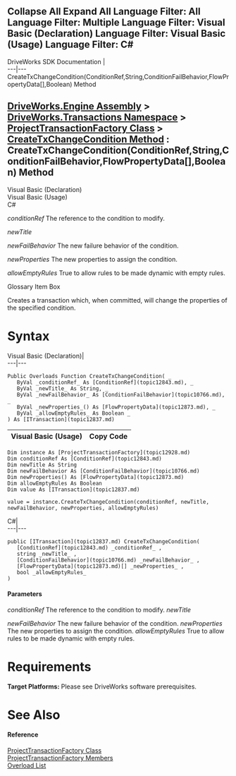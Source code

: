 Collapse All Expand All Language Filter: All  Language Filter: Multiple  Language Filter: Visual Basic (Declaration) Language Filter: Visual Basic (Usage) Language Filter: C#  
---  
DriveWorks SDK Documentation  |   
---|---  
CreateTxChangeCondition(ConditionRef,String,ConditionFailBehavior,FlowPropertyData[],Boolean) Method   
  
[DriveWorks.Engine Assembly](topic2156.md) > [DriveWorks.Transactions Namespace](topic12835.md) > [ProjectTransactionFactory Class](topic12928.md) > [CreateTxChangeCondition Method](topic12952.md) : CreateTxChangeCondition(ConditionRef,String,ConditionFailBehavior,FlowPropertyData[],Boolean) Method  
---  
  
Visual Basic (Declaration)    
Visual Basic (Usage)    
C# 

_conditionRef_
    The reference to the condition to modify.

_newTitle_
    

_newFailBehavior_
    The new failure behavior of the condition.

_newProperties_
    The new properties to assign the condition.

_allowEmptyRules_
    True to allow rules to be made dynamic with empty rules.

Glossary Item Box

Creates a transaction which, when committed, will change the properties of the specified condition. 

# Syntax

Visual Basic (Declaration)|   
---|---  
      
    
    Public Overloads Function CreateTxChangeCondition( _
       ByVal _conditionRef_ As [ConditionRef](topic12843.md), _
       ByVal _newTitle_ As String, _
       ByVal _newFailBehavior_ As [ConditionFailBehavior](topic10766.md), _
       ByVal _newProperties_() As [FlowPropertyData](topic12873.md), _
       ByVal _allowEmptyRules_ As Boolean _
    ) As [ITransaction](topic12837.md)  
  
Visual Basic (Usage)| Copy Code  
---|---  
      
    
    Dim instance As [ProjectTransactionFactory](topic12928.md)
    Dim conditionRef As [ConditionRef](topic12843.md)
    Dim newTitle As String
    Dim newFailBehavior As [ConditionFailBehavior](topic10766.md)
    Dim newProperties() As [FlowPropertyData](topic12873.md)
    Dim allowEmptyRules As Boolean
    Dim value As [ITransaction](topic12837.md)
     
    value = instance.CreateTxChangeCondition(conditionRef, newTitle, newFailBehavior, newProperties, allowEmptyRules)  
  
C#|   
---|---  
      
    
    public [ITransaction](topic12837.md) CreateTxChangeCondition( 
       [ConditionRef](topic12843.md) _conditionRef_ ,
       string _newTitle_ ,
       [ConditionFailBehavior](topic10766.md) _newFailBehavior_ ,
       [FlowPropertyData](topic12873.md)[] _newProperties_ ,
       bool _allowEmptyRules_
    )  
  
#### Parameters

 _conditionRef_
    The reference to the condition to modify.
_newTitle_
    
_newFailBehavior_
    The new failure behavior of the condition.
_newProperties_
    The new properties to assign the condition.
_allowEmptyRules_
    True to allow rules to be made dynamic with empty rules.

# Requirements

**Target Platforms:** Please see DriveWorks software prerequisites.

# See Also

#### Reference

[ProjectTransactionFactory Class](topic12928.md)   
[ProjectTransactionFactory Members](topic12929.md)   
[Overload List](topic12952.md)


